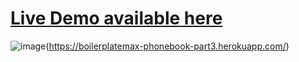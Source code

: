 # [Live Demo available here](https://boilerplatemax-phonebook-part3.herokuapp.com/)

![image](https://user-images.githubusercontent.com/113940871/197416299-3a05786f-9a2b-4bde-85de-51a3cfb3c0de.png)(https://boilerplatemax-phonebook-part3.herokuapp.com/)
